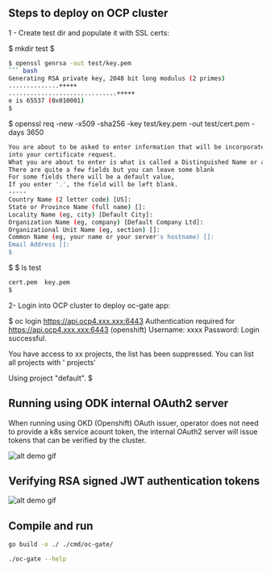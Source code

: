 ## Steps to deploy on OCP cluster

1 - Create test dir and populate it with SSL certs:

$ mkdir test
$
``` bash
$ openssl genrsa -out test/key.pem
``` bash
Generating RSA private key, 2048 bit long modulus (2 primes)
..............+++++
..............................+++++
e is 65537 (0x010001)
$
```
$ openssl req -new -x509 -sha256 -key test/key.pem -out test/cert.pem -days 3650
``` bash
You are about to be asked to enter information that will be incorporated
into your certificate request.
What you are about to enter is what is called a Distinguished Name or a DN.
There are quite a few fields but you can leave some blank
For some fields there will be a default value,
If you enter '.', the field will be left blank.
-----
Country Name (2 letter code) [US]:
State or Province Name (full name) []:
Locality Name (eg, city) [Default City]:
Organization Name (eg, company) [Default Company Ltd]:
Organizational Unit Name (eg, section) []:
Common Name (eg, your name or your server's hostname) []:
Email Address []:
$
```
$
$ ls test
``` bash
cert.pem  key.pem
$
```

2- Login into OCP cluster to deploy oc-gate app:

$ oc login https://api.ocp4.xxx.xxx:6443
Authentication required for https://api.ocp4.xxx.xxx:6443 (openshift)
Username: xxxx
Password: 
Login successful.

You have access to xx projects, the list has been suppressed. You can list all projects with ' projects'

Using project "default".
$



## Running using ODK internal OAuth2 server

When running using OKD (Openshift) OAuth issuer, operator does not need to provide a k8s service acount token,
the internal OAuth2 server will issue tokens that can be verified by the cluster.

![alt demo gif](https://raw.githubusercontent.com/yaacov/oc-gate/main/web/public/using_okd_oauth.gif)

## Verifying RSA signed JWT authentication tokens

![alt demo gif](https://raw.githubusercontent.com/yaacov/oc-gate/main/web/public/custom_tokens.gif)

## Compile and run

``` bash
go build -o ./ ./cmd/oc-gate/

./oc-gate --help
```
